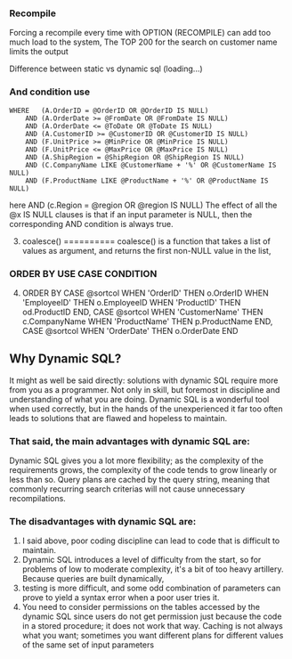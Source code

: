 
### Recompile
Forcing a recompile every time with OPTION (RECOMPILE) can add too much load to the system, 
The TOP 200 for the search on customer name limits the output

Difference between static vs dynamic sql
(loading...)

### And condition use 
 	WHERE	(A.OrderID = @OrderID OR @OrderID IS NULL)
		AND	(A.OrderDate >= @FromDate OR @FromDate IS NULL)
		AND	(A.OrderDate <= @ToDate OR @ToDate IS NULL)
		AND	(A.CustomerID >= @CustomerID OR @CustomerID IS NULL)
		AND (F.UnitPrice >= @MinPrice OR @MinPrice IS NULL)
		AND (F.UnitPrice <= @MaxPrice OR @MaxPrice IS NULL)
		AND (A.ShipRegion = @ShipRegion OR @ShipRegion IS NULL)
		AND (C.CompanyName LIKE @CustomerName + '%' OR @CustomerName IS NULL)
		AND (F.ProductName LIKE @ProductName + '%' OR @ProductName IS NULL)
      
here AND  (c.Region = @region OR @region IS NULL)
The effect of all the @x IS NULL clauses is that if an input parameter is NULL, then the corresponding AND condition is always true.

3. coalesce()
==========
coalesce() is a function that takes a list of values as argument, and returns the first non-NULL value in the list,  

### ORDER BY USE CASE CONDITION 
4. ORDER BY CASE @sortcol WHEN 'OrderID'   THEN o.OrderID
                       WHEN 'EmployeeID'   THEN o.EmployeeID
                       WHEN 'ProductID'    THEN od.ProductID
         END,
         CASE @sortcol WHEN 'CustomerName' THEN c.CompanyName
                       WHEN 'ProductName'  THEN p.ProductName
         END,
         CASE @sortcol WHEN 'OrderDate'    THEN o.OrderDate 
         END

## Why Dynamic SQL?
It might as well be said directly: solutions with dynamic SQL require more from you as a programmer. Not only in skill, but foremost in discipline and understanding of what you are doing. Dynamic SQL is a wonderful tool when used correctly, but in the hands of the unexperienced it far too often leads to solutions that are flawed and hopeless to maintain.

### That said, the main advantages with dynamic SQL are:

Dynamic SQL gives you a lot more flexibility; as the complexity of the requirements grows, the complexity of the code tends to grow linearly or less than so.
Query plans are cached by the query string, meaning that commonly recurring search criterias will not cause unnecessary recompilations.

### The disadvantages with dynamic SQL are:

1. I said above, poor coding discipline can lead to code that is difficult to maintain.
2. Dynamic SQL introduces a level of difficulty from the start, so for problems of low to moderate complexity, it's a bit of too heavy artillery.
Because queries are built dynamically, 
3. testing is more difficult, and some odd combination of parameters can prove to yield a syntax error when a poor user tries it.
4. You need to consider permissions on the tables accessed by the dynamic SQL since users do not get permission just because the code in a stored procedure; it does not work that way.
   Caching is not always what you want; sometimes you want different plans for different values of the same set of input parameters
